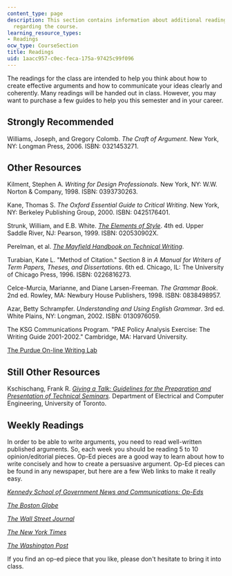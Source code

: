 ```yaml
---
content_type: page
description: This section contains information about additional reading materials
  regarding the course.
learning_resource_types:
- Readings
ocw_type: CourseSection
title: Readings
uid: 1aacc957-c0ec-feca-175a-97425c99f096
---
```


The readings for the class are intended to help you think about how to create effective arguments and how to communicate your ideas clearly and coherently. Many readings will be handed out in class. However, you may want to purchase a few guides to help you this semester and in your career.

Strongly Recommended
--------------------

Williams, Joseph, and Gregory Colomb. _The Craft of Argument_. New York, NY: Longman Press, 2006. ISBN: 0321453271.

Other Resources
---------------

Kilment, Stephen A. _Writing for Design Professionals_. New York, NY: W.W. Norton & Company, 1998. ISBN: 0393730263.

Kane, Thomas S. _The Oxford Essential Guide to Critical Writing_. New York, NY: Berkeley Publishing Group, 2000. ISBN: 0425176401.

Strunk, William, and E.B. White. [_The Elements of Style_](http://www.bartleby.com/141/). 4th ed. Upper Saddle River, NJ: Pearson, 1999. ISBN: 020530902X.

Perelman, et al. [_The Mayfield Handbook on Technical Writing_](http://web.mit.edu/odsue/wac_engineering/).

Turabian, Kate L. "Method of Citation." Section 8 in _A Manual for Writers of Term Papers, Theses, and Dissertations_. 6th ed. Chicago, IL: The University of Chicago Press, 1996. ISBN: 0226816273.

Celce-Murcia, Marianne, and Diane Larsen-Freeman. _The Grammar Book_. 2nd ed. Rowley, MA: Newbury House Publishers, 1998. ISBN: 0838498957.

Azar, Betty Schrampfer. _Understanding and Using English Grammar_. 3rd ed. White Plains, NY: Longman, 2002. ISBN: 0130976059.

The KSG Communications Program. "PAE Policy Analysis Exercise: The Writing Guide 2001-2002." Cambridge, MA: Harvard University.

[The Purdue On-line Writing Lab](http://owl.english.purdue.edu/handouts/index2.html)

Still Other Resources
---------------------

Kschischang, Frank R. [_Giving a Talk: Guidelines for the Preparation and Presentation of Technical Seminars_](http://www.comm.toronto.edu/~frank/guide/guide0.html#intro). Department of Electrical and Computer Engineering, University of Toronto.

Weekly Readings
---------------

In order to be able to write arguments, you need to read well-written published arguments. So, each week you should be reading 5 to 10 opinion/editorial pieces. Op-Ed pieces are a good way to learn about how to write concisely and how to create a persuasive argument. Op-Ed pieces can be found in any newspaper, but here are a few Web links to make it really easy.

[_Kennedy School of Government News and Communications: Op-Eds_](http://www.hks.harvard.edu/news-events)

[_The Boston Globe_](http://www.boston.com/news/globe/)

[_The Wall Street Journal_](http://online.wsj.com/public/us)

[_The New York Times_](http://www.nytimes.com/)

[_The Washington Post_](http://www.washingtonpost.com/)

If you find an op-ed piece that you like, please don't hesitate to bring it into class.
